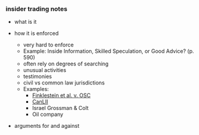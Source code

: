 ### insider trading notes

- what is it
- how it is enforced 
	- very hard to enforce
	- Example: Inside Information, Skilled Speculation, or Good Advice? (p. 590)
	- often rely on degrees of searching
	- unusual activities
	- testimonies
	- civil vs common law jurisdictions
	- Examples: 
		- [Finklestein et al. v. OSC](https://business.financialpost.com/news/fp-street/significant-court-ruling-smooths-path-to-pursue-cases-of-illegal-insider-trading-in-ontario)
		- [CanLII](https://www.canlii.org/en/on/onca/doc/2018/2018onca61/2018onca61.html?searchUrlHash=AAAAAQAYTWl0Y2hlbGwgRmlua2Vsc3RlaW4gb3NjAAAAAAE&resultIndex=5)
		- Israel Grossman & Colt
		- Oil company

- arguments for and against


